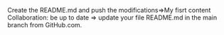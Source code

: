 Create the README.md and push the modifications=>My fisrt content 
Collaboration: be up to date =>  update your file README.md in the main branch from GitHub.com.
